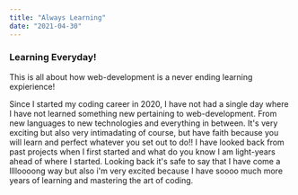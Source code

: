 ```yaml
---
title: "Always Learning"
date: "2021-04-30"
---
```


### Learning Everyday!

This is all about how web-development is a never ending learning expierience!

Since I started my coding career in 2020, I have not had a single day where I have not learned something new pertaining to web-development.
From new languages to new technologies and everything in between. It's very exciting but also very intimadating of course, but have faith because you will learn and perfect whatever you set out to do!! I have looked back from past projects when I first started and what do you know I am light-years ahead of where I started. Looking back it's safe to say that I have come a lllloooong way but also i'm very excited because I have soooo much more years of learning and mastering the art of coding.  
